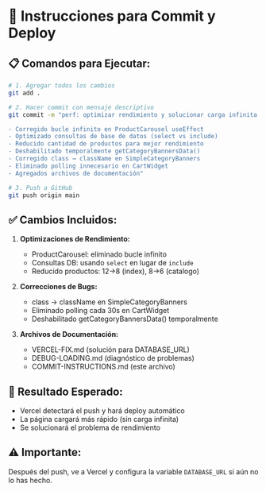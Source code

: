 # 🚀 Instrucciones para Commit y Deploy

## 📋 **Comandos para Ejecutar:**

```bash
# 1. Agregar todos los cambios
git add .

# 2. Hacer commit con mensaje descriptivo
git commit -m "perf: optimizar rendimiento y solucionar carga infinita

- Corregido bucle infinito en ProductCarousel useEffect
- Optimizado consultas de base de datos (select vs include)
- Reducido cantidad de productos para mejor rendimiento
- Deshabilitado temporalmente getCategoryBannersData()
- Corregido class → className en SimpleCategoryBanners
- Eliminado polling innecesario en CartWidget
- Agregados archivos de documentación"

# 3. Push a GitHub
git push origin main
```

## ✅ **Cambios Incluidos:**

1. **Optimizaciones de Rendimiento:**
   - ProductCarousel: eliminado bucle infinito
   - Consultas DB: usando `select` en lugar de `include`
   - Reducido productos: 12→8 (index), 8→6 (catalogo)

2. **Correcciones de Bugs:**
   - class → className en SimpleCategoryBanners
   - Eliminado polling cada 30s en CartWidget
   - Deshabilitado getCategoryBannersData() temporalmente

3. **Archivos de Documentación:**
   - VERCEL-FIX.md (solución para DATABASE_URL)
   - DEBUG-LOADING.md (diagnóstico de problemas)
   - COMMIT-INSTRUCTIONS.md (este archivo)

## 🎯 **Resultado Esperado:**
- Vercel detectará el push y hará deploy automático
- La página cargará más rápido (sin carga infinita)
- Se solucionará el problema de rendimiento

## ⚠️ **Importante:**
Después del push, ve a Vercel y configura la variable `DATABASE_URL` si aún no lo has hecho.





